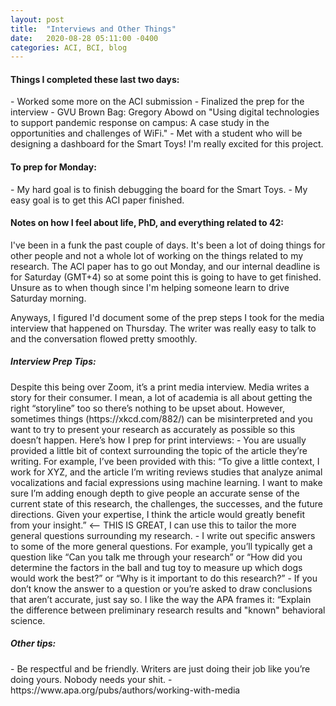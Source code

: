 ```yaml
---
layout: post
title:  "Interviews and Other Things"
date:   2020-08-28 05:11:00 -0400
categories: ACI, BCI, blog
---
```



<h4>Things I completed these last two days: </h4>
- Worked some more on the ACI submission
- Finalized the prep for the interview
- GVU Brown Bag: Gregory Abowd on "Using digital technologies to support pandemic response on campus: A case study in the opportunities and challenges of WiFi."
- Met with a student who will be designing a dashboard for the Smart Toys! I'm really excited for this project.

<h4>To prep for Monday:</h4>
- My hard goal is to finish debugging the board for the Smart Toys.
- My easy goal is to get this ACI paper finished.

<h4>Notes on how I feel about life, PhD, and everything related to 42:</h4>
I've been in a funk the past couple of days. It's been a lot of doing things for other people and not a whole lot of working on the things related to my research. The ACI paper has to go out Monday, and our internal deadline is for Saturday (GMT+4) so at some point this is going to have to get finished. Unsure as to when though since I'm helping someone learn to drive Saturday morning.

Anyways, I figured I'd document some of the prep steps I took for the media interview that happened on Thursday. The writer was really easy to talk to and the conversation flowed pretty smoothly. 

<h5>Interview Prep Tips:</h5>
Despite this being over Zoom, it’s a print media interview. Media writes a story for their consumer. I mean, a lot of academia is all about getting the right “storyline” too so there’s nothing to be upset about. However, sometimes things (https://xkcd.com/882/) can be misinterpreted and you want to try to present your research as accurately as possible so this doesn’t happen. Here’s how I prep for print interviews:
- You are usually provided a little bit of context surrounding the topic of the article they’re writing. For example, I’ve been provided with this: “To give a little context, I work for XYZ, and the article I’m writing reviews studies that analyze animal vocalizations and facial expressions using machine learning. I want to make sure I’m adding enough depth to give people an accurate sense of the current state of this research, the challenges, the successes, and the future directions. Given your expertise, I think the article would greatly benefit from your insight.” <— THIS IS GREAT, I can use this to tailor the more general questions surrounding my research. 
- I write out specific answers to some of the more general questions. For example, you’ll typically get a question like “Can you talk me through your research” or “How did you determine the factors in the ball and tug toy to measure up which dogs would work the best?” or “Why is it important to do this research?”
- If you don’t know the answer to a question or you’re asked to draw conclusions that aren’t accurate, just say so. I like the way the APA frames it: “Explain the difference between preliminary research results and "known" behavioral science.

<h5>Other tips:</h5> 
- Be respectful and be friendly. Writers are just doing their job like you’re doing yours. Nobody needs your shit.
- https://www.apa.org/pubs/authors/working-with-media
